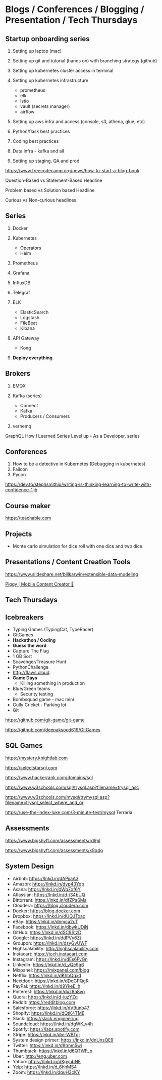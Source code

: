 # Blogs / Conferences / Blogging / Presentation / Tech Thursdays

## Startup onboarding series

1. Setting up laptop (mac)
2. Setting up git and tutorial (hands on) with branching strategy (github)
3. Setting up kubernetes cluster access in terminal
4. Setting up kubernetes infrastructure

   - prometheus
   - elk
   - istio
   - vault (secrets manager)
   - airflow

5. Setting up aws infra and access (console, s3, athena, glue, etc)
6. Python/flask best practices
7. Coding best practices
8. Data infra - kafka and all
9. Setting up staging, QA and prod

https://www.freecodecamp.org/news/how-to-start-a-blog-book

Question-Based vs Statement-Based Headline

Problem based vs Solution based Headline

Curious vs Non-curious headlines

## Series

1. Docker
2. Kubernetes

   - Operators
   - Helm

3. Prometheus
4. Grafana
5. InfluxDB
6. Telegraf
7. ELK

   - ElasticSearch
   - Logstash
   - FileBeat
   - Kibana

8. API Gateway

   - Kong

9. **Deploy everything**

## Brokers

1. EMQX
2. Kafka (series)

   - Connect
   - Kafka
   - Producers / Consumers

3. vernemq

GraphQL
How I Learned Series
Level up - As a Developer, series

## Conferences

1. How to be a detective in Kubernetes (Debugging in kubernetes)
2. Failcon
3. Pycon

https://dev.to/stephsmithio/writing-is-thinking-learning-to-write-with-confidence-1ijh

## Course maker

https://teachable.com

## Projects

- Monte carlo simulation for dice roll with one dice and two dice

## Presentations / Content Creation Tools

https://www.slideshare.net/billkarwin/extensible-data-modeling

[Piggy | Mobile Content Creator 🐷](https://piggy.to/)

## Tech Thursdays

## Icebreakers

- Typing Games (TypingCat, TypeRacer)
- GitGames
- **Hackathon / Coding**
- **Guess the word**
- Capture The Flag
- 1 GB Sort
- Scavenger/Treasure Hunt
- PythonChallenge
- http://flaws.cloud
- **Game Days**
  - Killing something in production
- Blue/Green teams
  - Security testing
- Bombsquad game - mac mini
- Gully Cricket - Parking lot
- Git

https://github.com/git-game/git-game

https://github.com/deepaksood619/GitGames

## SQL Games

https://mystery.knightlab.com

https://selectstarsql.com

https://www.hackerrank.com/domains/sql

https://www.w3schools.com/sql/trysql.asp?filename=trysql_asc

https://www.w3schools.com/mysql/trymysql.asp?filename=trysql_select_where_and_or

https://use-the-index-luke.com/3-minute-test/mysql
Terraria

## Assessments

https://www.bigshyft.com/assessments/rd9pl

https://www.bigshyft.com/assessments/x9q4g

## System Design

- Airbnb: https://lnkd.in/dAPjjaA3
- Amazon: https://lnkd.in/dyp43Yqp
- Asana: https://lnkd.in/dWqZxf6Y
- Atlassian: https://lnkd.in/d-i34bUQ
- Bittorrent: https://lnkd.in/dfZPa6Ma
- Cloudera: https://blog.cloudera.com
- Docker: https://blog.docker.com
- Dropbox: https://lnkd.in/dUQJTxac
- eBay: https://lnkd.in/dnmca2uT
- Facebook: https://lnkd.in/dbwkUDjN
- GitHub: https://lnkd.in/dSC9StzD
- Google: https://lnkd.in/ddPVy6Zj
- Groupon: https://lnkd.in/dsyGvUWF
- Highscalability: http://highscalability.com
- Instacart: https://tech.instacart.com
- Instagram: https://lnkd.in/dEs6FyGn
- Linkedin: https://lnkd.in/d_yQe9g6
- Mixpanel: https://mixpanel.com/blog
- Netflix: https://lnkd.in/dKhbQqxd
- Nextdoor: https://lnkd.in/dDdGPQgR
- PayPal: https://lnkd.in/d9YkeE_h
- Pinterest: https://lnkd.in/duz8a8vq
- Quora: https://lnkd.in/d-iuzYZq
- Reddit: https://redditblog.com
- Salesforce: https://lnkd.in/dV9unb47
- Shopify: https://lnkd.in/dQtK4TME
- Slack: https://slack.engineering
- Soundcloud: https://lnkd.in/dgWK_v4h
- Spotify: https://labs.spotify.com
- Stripe: https://lnkd.in/dm-WBTgr
- System design primer: https://lnkd.in/dnUnsQE9
- Twitter: https://lnkd.in/d9tmm5wj
- Thumbtack: https://lnkd.in/d6QTWF_p
- Uber: http://eng.uber.com
- Yahoo: https://lnkd.in/dKgyhbNE
- Yelp: https://lnkd.in/d_6hhMS4
- Zoom: https://lnkd.in/dquH3cKY
